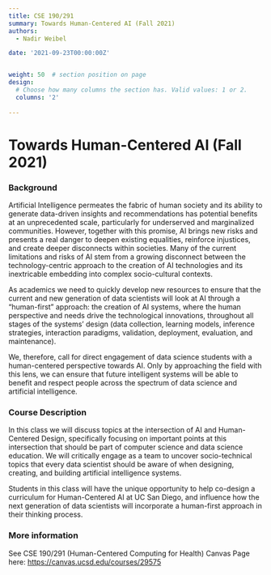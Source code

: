 ```yaml
---
title: CSE 190/291
summary: Towards Human-Centered AI (Fall 2021)
authors: 
  - Nadir Weibel

date: '2021-09-23T00:00:00Z'


weight: 50  # section position on page
design:
  # Choose how many columns the section has. Valid values: 1 or 2.
  columns: '2'
  
---
```

# Towards Human-Centered AI (Fall 2021)

### Background
Artificial Intelligence permeates the fabric of human society and its ability to generate data-driven insights and recommendations has potential benefits at an unprecedented scale, particularly for underserved and marginalized communities. However, together with this promise, AI brings new risks and presents a real danger to deepen existing equalities, reinforce injustices, and create deeper disconnects within societies. Many of the current limitations and risks of AI stem from a growing disconnect between the technology-centric approach to the creation of AI technologies and its inextricable embedding into complex socio-cultural contexts.

As academics we need to quickly develop new resources to ensure that the current and new generation of data scientists will look at AI through a “human-first” approach: the creation of AI systems, where the human perspective and needs drive the technological innovations, throughout all stages of the systems’ design (data collection, learning models, inference strategies, interaction paradigms, validation, deployment, evaluation, and maintenance).

We, therefore, call for direct engagement of data science students with a human-centered perspective towards AI. Only by approaching the field with this lens, we can ensure that future intelligent systems will be able to benefit and respect people across the spectrum of data science and artificial intelligence.


### Course Description
In this class we will discuss topics at the intersection of AI and Human-Centered Design, specifically focusing on important points at this intersection that should be part of computer science and data science education. We will critically engage as a team to uncover socio-technical topics that every data scientist should be aware of when designing, creating, and building artificial intelligence systems.

Students in this class will have the unique opportunity to help co-design a curriculum for Human-Centered AI at UC San Diego, and influence how the next generation of data scientists will incorporate a human-first approach in their thinking process.


### More information
See CSE 190/291 (Human-Centered Computing for Health) Canvas Page here: https://canvas.ucsd.edu/courses/29575